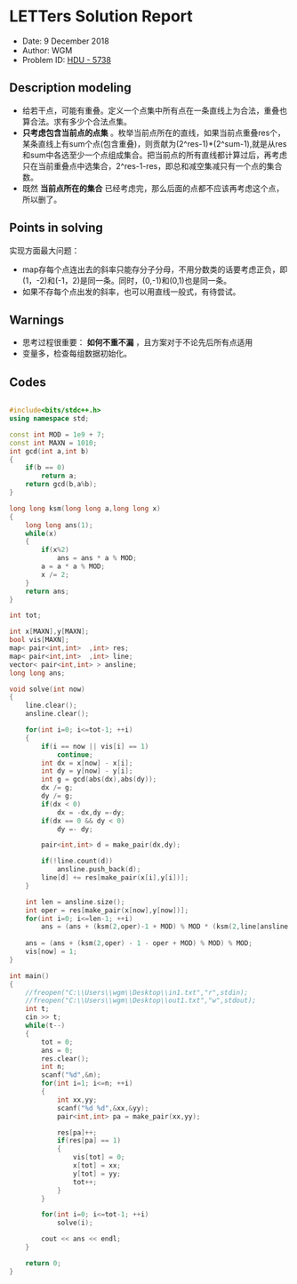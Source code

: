 # LETTers Solution Report

- Date: 9 December 2018
- Author: WGM
- Problem ID: [HDU - 5738](http://acm.hdu.edu.cn/showproblem.php?pid=5738)

## Description modeling

- 给若干点，可能有重叠。定义一个点集中所有点在一条直线上为合法，重叠也算合法。求有多少个合法点集。
-  **只考虑包含当前点的点集** 。枚举当前点所在的直线，如果当前点重叠res个，某条直线上有sum个点(包含重叠)，则贡献为(2^res-1)*(2^sum-1),就是从res和sum中各选至少一个点组成集合。把当前点的所有直线都计算过后，再考虑只在当前重叠点中选集合，2^res-1-res，即总和减空集减只有一个点的集合数。 
- 既然 **当前点所在的集合** 已经考虑完，那么后面的点都不应该再考虑这个点，所以删了。

## Points in solving

实现方面最大问题：
- map存每个点连出去的斜率只能存分子分母，不用分数类的话要考虑正负，即(1，-2)和(-1，2)是同一条。同时，(0,-1)和(0,1)也是同一条。
- 如果不存每个点出发的斜率，也可以用直线一般式，有待尝试。

## Warnings

- 思考过程很重要： **如何不重不漏** ，且方案对于不论先后所有点适用
- 变量多，检查每组数据初始化。

## Codes

``` c++

#include<bits/stdc++.h>
using namespace std;

const int MOD = 1e9 + 7;
const int MAXN = 1010;
int gcd(int a,int b)
{
    if(b == 0)
        return a;
    return gcd(b,a%b);
}

long long ksm(long long a,long long x)
{
	long long ans(1);
	while(x)
	{
		if(x%2)
			ans = ans * a % MOD;
		a = a * a % MOD;
		x /= 2;
	}
	return ans;
}

int tot;

int x[MAXN],y[MAXN];
bool vis[MAXN];
map< pair<int,int>  ,int> res;
map< pair<int,int>  ,int> line;
vector< pair<int,int> > ansline;
long long ans;

void solve(int now)
{
    line.clear();
    ansline.clear();

    for(int i=0; i<=tot-1; ++i)
    {
        if(i == now || vis[i] == 1)
            continue;
        int dx = x[now] - x[i];
        int dy = y[now] - y[i];
        int g = gcd(abs(dx),abs(dy));
        dx /= g;
        dy /= g;
        if(dx < 0)
        	dx = -dx,dy =-dy;
        if(dx == 0 && dy < 0)
        	dy =- dy;

        pair<int,int> d = make_pair(dx,dy);

        if(!line.count(d))
        	ansline.push_back(d);
        line[d] += res[make_pair(x[i],y[i])];
    }

    int len = ansline.size();
    int oper = res[make_pair(x[now],y[now])];
    for(int i=0; i<=len-1; ++i)
		ans = (ans + (ksm(2,oper)-1 + MOD) % MOD * (ksm(2,line[ansline[i]])-1 + MOD) % MOD + MOD) % MOD;
    
    ans = (ans + (ksm(2,oper) - 1 - oper + MOD) % MOD) % MOD;
    vis[now] = 1;
}

int main()
{
	//freopen("C:\\Users\\wgm\\Desktop\\in1.txt","r",stdin);
	//freopen("C:\\Users\\wgm\\Desktop\\out1.txt","w",stdout);
    int t;
    cin >> t;
    while(t--)
    {
    	tot = 0;
    	ans = 0;
    	res.clear();
        int n;
        scanf("%d",&n);
        for(int i=1; i<=n; ++i)
        {
        	int xx,yy;
        	scanf("%d %d",&xx,&yy);
        	pair<int,int> pa = make_pair(xx,yy);

        	res[pa]++;
        	if(res[pa] == 1)
        	{
        		vis[tot] = 0;
        		x[tot] = xx;
        		y[tot] = yy;
        		tot++;
        	}
        }

        for(int i=0; i<=tot-1; ++i)
        	solve(i);

        cout << ans << endl;
    }

    return 0;
}

```

